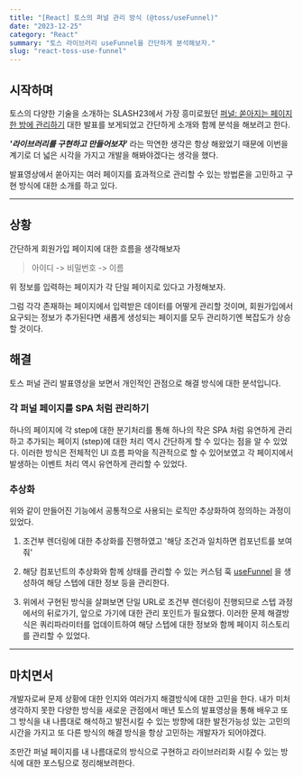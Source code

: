 ```yaml
---
title: "[React] 토스의 퍼널 관리 방식 (@toss/useFunnel)"
date: "2023-12-25"
category: "React"
summary: "토스 라이브러리 useFunnel을 간단하게 분석해보자."
slug: "react-toss-use-funnel"
---
```



## 시작하며

토스의 다양한 기술을 소개하는 SLASH23에서 가장 흥미로웠던 [퍼널: 쏟아지는 페이지 한 방에 관리하기](https://toss.im/slash-23/session-detail/A1-3) 대한 발표를 보게되었고 간단하게 소개와 함께 분석을 해보려고 한다.

**_'라이브러리를 구현하고 만들어보자'_** 라는 막연한 생각은 항상 해왔었기 때문에 이번을 계기로 더 넓은 시각을 가지고 개발을 해봐야겠다는 생각을 했다.

발표영상에서 쏟아지는 여러 페이지를 효과적으로 관리할 수 있는 방법론을 고민하고 구현 방식에 대한 소개를 하고 있다.

---

## 상황

간단하게 회원가입 페이지에 대한 흐름을 생각해보자

> 아이디 -> 비밀번호 -> 이름

위 정보를 입력하는 페이지가 각 단일 페이지로 있다고 가정해보자.

그럼 각각 존재하는 페이지에서 입력받은 데이터를 어떻게 관리할 것이며, 회원가입에서 요구되는 정보가 추가된다면 새롭게 생성되는 페이지를 모두 관리하기엔 복잡도가 상승할 것이다.

## 해결

토스 퍼널 관리 발표영상을 보면서 개인적인 관점으로 해결 방식에 대한 분석입니다.

### 각 퍼널 페이지를 SPA 처럼 관리하기

하나의 페이지에 각 step에 대한 분기처리를 통해 하나의 작은 SPA 처럼 유연하게 관리하고 추가되는 페이지 (step)에 대한 처리 역시 간단하게 할 수 있다는 점을 알 수 있었다. 이러한 방식은 전체적인 UI 흐름 파악을 직관적으로 할 수 있어보였고 각 페이지에서 발생하는 이벤트 처리 역시 유연하게 관리할 수 있었다.

### 추상화

위와 같이 만들어진 기능에서 공통적으로 사용되는 로직만 추상화하여 정의하는 과정이 있었다.

1. 조건부 렌더링에 대한 추상화를 진행하였고 '해당 조건과 일치하면 컴포넌트를 보여줘'

2. 해당 컴포넌트의 추상화와 함께 상태를 관리할 수 있는 커스텀 훅 [useFunnel](https://slash.page/ko/libraries/react/use-funnel/README.i18n) 을 생성하여 해당 스텝에 대한 정보 등을 관리한다.

3. 위에서 구현된 방식을 살펴보면 단일 URL로 조건부 렌더링이 진행되므로 스텝 과정에서의 뒤로가기, 앞으로 가기에 대한 관리 포인트가 필요했다. 이러한 문제 해결방식은 쿼리파라미터를 업데이트하여 해당 스텝에 대한 정보와 함께 페이지 히스토리를 관리할 수 있었다.

---

## 마치면서

개발자로써 문제 상황에 대한 인지와 여러가지 해결방식에 대한 고민을 한다. 내가 미처 생각하지 못한 다양한 방식을 새로운 관점에서 매년 토스의 발표영상을 통해 배우고 또 그 방식을 내 나름대로 해석하고 발전시킬 수 있는 방향에 대한 발전가능성 있는 고민의 시간을 가지고 또 다른 방식의 해결 방식을 항상 고민하는 개발자가 되어야겠다.

조만간 퍼널 페이지를 내 나름대로의 방식으로 구현하고 라이브러리화 시킬 수 있는 방식에 대한 포스팅으로 정리해보려한다.
